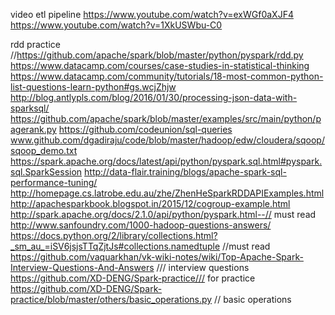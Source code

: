 video etl pipeline 
https://www.youtube.com/watch?v=exWGf0aXJF4
https://www.youtube.com/watch?v=1XkUSWbu-C0

rdd practice //https://github.com/apache/spark/blob/master/python/pyspark/rdd.py
https://www.datacamp.com/courses/case-studies-in-statistical-thinking
https://www.datacamp.com/community/tutorials/18-most-common-python-list-questions-learn-python#gs.wcjZhjw
http://blog.antlypls.com/blog/2016/01/30/processing-json-data-with-sparksql/
https://github.com/apache/spark/blob/master/examples/src/main/python/pagerank.py
https://github.com/codeunion/sql-queries
www.github.com/dgadiraju/code/blob/master/hadoop/edw/cloudera/sqoop/sqoop_demo.txt
https://spark.apache.org/docs/latest/api/python/pyspark.sql.html#pyspark.sql.SparkSession
http://data-flair.training/blogs/apache-spark-sql-performance-tuning/
http://homepage.cs.latrobe.edu.au/zhe/ZhenHeSparkRDDAPIExamples.html
http://apachesparkbook.blogspot.in/2015/12/cogroup-example.html
http://spark.apache.org/docs/2.1.0/api/python/pyspark.html--// must read
http://www.sanfoundry.com/1000-hadoop-questions-answers/
https://docs.python.org/2/library/collections.html?_sm_au_=iSV6jsjsTTqZjtJs#collections.namedtuple  //must read
https://github.com/vaquarkhan/vk-wiki-notes/wiki/Top-Apache-Spark-Interview-Questions-And-Answers /// interview questions
https://github.com/XD-DENG/Spark-practice/// for practice
https://github.com/XD-DENG/Spark-practice/blob/master/others/basic_operations.py  // basic operations


